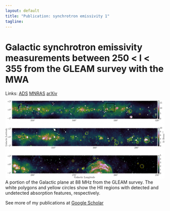 ```yaml
---                                                                                                                     
layout: default
title: "Publication: synchrotron emissivity 1"
tagline: 
---
```


# Galactic synchrotron emissivity measurements between 250 \< l \< 355 from the GLEAM survey with the MWA               

Links: [ADS](http://adsabs.harvard.edu/abs/2017MNRAS.465.3163S) 
       [MNRAS](https://academic.oup.com/mnras/article-abstract/465/3/3163/2544366/Galactic-synchrotron-emissivity-measurements) 
       [arXiv](https://arxiv.org/abs/1611.05446)


![Galactic plane at Dec -55 with HII region absorption features for emisssivity measurements](../img/GP_img_three_large.png "HII region absorptions")
A portion of the Galactic plane at 88 MHz from the GLEAM survey. The white polygons and yellow circles show the HII regions with detected and undetected absorption features, respectively.

See more of my publications at [Google Scholar](https://scholar.google.com.au/citations?user=95HueOUAAAAJ&amp;hl=en)

